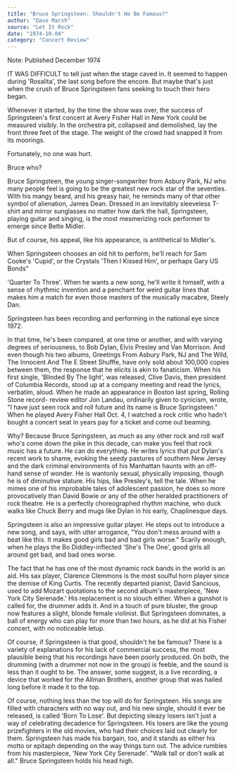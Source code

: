 ```yaml
---
title: "Bruce Springsteen: Shouldn't He Be Famous?"
author: "Dave Marsh"
source: "Let It Rock"
date: "1974-10-04"
category: "Concert Review"
---
```


Note: Published December 1974

IT WAS DIFFICULT to tell just when the stage caved in. It seemed to happen during 'Rosalita', the last song before the encore. But maybe that's just when the crush of Bruce Springsteen fans seeking to touch their hero began.

Whenever it started, by the time the show was over, the success of Springsteen's first concert at Avery Fisher Hall in New York could be measured visibly. In the orchestra pit, collapsed and demolished, lay the front three feet of the stage. The weight of the crowd had snapped it from its moorings.

Fortunately, no one was hurt.

Bruce who?

Bruce Springsteen, the young singer-songwriter from Asbury Park, NJ who many people feel is going to be the greatest new rock star of the seventies. With his mangy beard, and his greasy hair, he reminds many of that other symbol of alienation, James Dean. Dressed in an inevitably sleeveless T-shirt and mirror sunglasses no matter how dark the hall, Springsteen, playing guitar and singing, is the most mesmerizing rock performer to emerge since Bette Midler.

But of course, his appeal, like his appearance, is antithetical to Midler's.

When Springsteen chooses an old hit to perform, he'll reach for Sam Cooke's 'Cupid', or the Crystals 'Then I Kissed Him', or perhaps Gary US Bonds"

'Quarter To Three'. When he wants a new song, he'll write it himself, with a sense of rhythmic invention and a penchant for weird guitar lines that makes him a match for even those masters of the musically macabre, Steely Dan.

Springsteen has been recording and performing in the national eye since 1972\.

In that time, he's been compared, at one time or another, and with varying degrees of seriousness, to Bob Dylan, Elvis Presley and Van Morrison. And even though his two albums, Greetings From Asbury Park, NJ and The Wild, The Innocent And The E Street Shuffle, have only sold about 100,000 copies between them, the response that he elicits is akin to fanaticism. When his first single, 'Blinded By The light', was released, Clive Davis, then president of Columbia Records, stood up at a company meeting and read the lyrics, verbatim, aloud. When he made an appearance in Boston last spring, Rolling Stone record- review editor Jon Landau, ordinarily given to cynicism, wrote, "I have just seen rock and roll future and its name is Bruce Springsteen." When he played Avery Fisher Hall Oct. 4, I watched a rock critic who hadn't bought a concert seat in years pay for a ticket and come out beaming.

Why? Because Bruce Springsteen, as much as any other rock and roll waif who's come down the pike in this decade, can make you feel that rock music has a future. He can do everything. He writes lyrics that put Dylan's recent work to shame, evoking the seedy pastures of southern New Jersey and the dark criminal environments of his Manhattan haunts with an off-hand sense of wonder. He is wantonly sexual, physically imposing, though he is of diminutive stature. His hips, like Presley's, tell the tale. When he mimes one of his improbable tales of adolescent passion, he does so more provocatively than David Bowie or any of the other heralded practitioners of rock theatre. He is a perfectly choreographed rhythm machine, who duck walks like Chuck Berry and mugs like Dylan in his early, Chaplinesque days.

Springsteen is also an impressive guitar player. He steps out to introduce a new song, and says, with utter arrogance, "You don't mess around with a beat like this. It makes good girls bad and bad girls worse." Scarily enough, when he plays the Bo Diddley-inflected 'She's The One', good girls all around get bad, and bad ones worse.

The fact that he has one of the most dynamic rock bands in the world is an aid. His sax player, Clarence Clemmons is the most soulful horn player since the demise of King Curtis. The recently departed pianist, David Sancious, used to add Mozart quotations to the second album's masterpiece, 'New York City Serenade.' His replacement is no slouch either. When a gunshot is called for, the drummer adds it. And in a touch of pure bluster, the group now features a slight, blonde female violinist. But Springsteen dominates, a ball of energy who can play for more than two hours, as he did at his Fisher concert, with no noticeable letup.

Of course, if Springsteen is that good, shouldn't he be famous? There is a variety of explanations for his lack of commercial success, the most plausible being that his recordings have been poorly produced. On both, the drumming (with a drummer not now in the group) is feeble, and the sound is less than it ought to be. The answer, some suggest, is a live recording, a device that worked for the Allman Brothers, another group that was hailed long before it made it to the top.

Of course, nothing less than the top will do for Springsteen. His songs are filled with characters with no way out, and his new single, should it ever be released, is called 'Born To Lose'. But depicting sleazy losers isn't just a way of celebrating decadence for Springsteen. His losers are like the young prizefighters in the old movies, who had their choices laid out clearly for them. Springsteen has made his bargain, too, and it stands as either his motto or epitaph depending on the way things turn out. The advice rumbles from his masterpiece, 'New York City Serenade'. "Walk tall or don't walk at all." Bruce Springsteen holds his head high.
